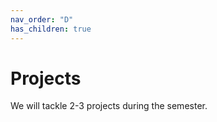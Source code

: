 ```yaml
---
nav_order: "D"
has_children: true
---
```


# Projects

We will tackle 2-3 projects during the semester.


